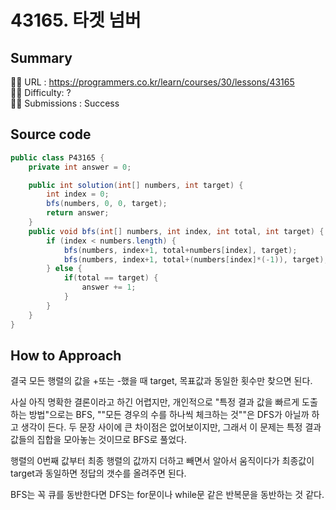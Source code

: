 # 43165. 타겟 넘버

## Summary

🙇‍♂️ URL : https://programmers.co.kr/learn/courses/30/lessons/43165  
🤷‍♂️ Difficulty: ?  
💆‍♂️ Submissions : Success

## Source code

```java
public class P43165 {
    private int answer = 0;

    public int solution(int[] numbers, int target) {
        int index = 0;
        bfs(numbers, 0, 0, target);
        return answer;
    }
    public void bfs(int[] numbers, int index, int total, int target) {
        if (index < numbers.length) {
            bfs(numbers, index+1, total+numbers[index], target);
            bfs(numbers, index+1, total+(numbers[index]*(-1)), target);
        } else {
            if(total == target) {
                answer += 1;
            }
        }
    }
}
```

## How to Approach

결국 모든 행렬의 값을 +또는 -했을 때 target, 목표값과 동일한 횟수만 찾으면 된다.  

사실 아직 명확한 결론이라고 하긴 어렵지만, 개인적으로 "특정 결과 값을 빠르게 도출하는 방법"으로는 BFS, ""모든 경우의 수를 하나씩 체크하는 것""은 DFS가 아닐까 하고 생각이 든다. 두 문장 사이에 큰 차이점은 없어보이지만, 그래서 이 문제는 특정 결과 값들의 집합을 모아놓는 것이므로 BFS로 풀었다.

행렬의 0번째 값부터 최종 행렬의 값까지 더하고 빼면서 알아서 움직이다가 최종값이 target과 동일하면 정답의 갯수를 올려주면 된다.  

BFS는 꼭 큐를 동반한다면 DFS는 for문이나 while문 같은 반복문을 동반하는 것 같다.
